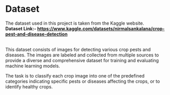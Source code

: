 # Dataset

The dataset used in this project is taken from the Kaggle website.
<br>
<b>Dataset Link:- https://www.kaggle.com/datasets/nirmalsankalana/crop-pest-and-disease-detection</b>
<br>

<br>
This dataset consists of images for detecting various crop pests and diseases. The images are labeled and collected from multiple sources to provide a diverse and comprehensive dataset for training and evaluating machine learning models.

The task is to classify each crop image into one of the predefined categories indicating specific pests or diseases affecting the crops, or to identify healthy crops.
<br>
